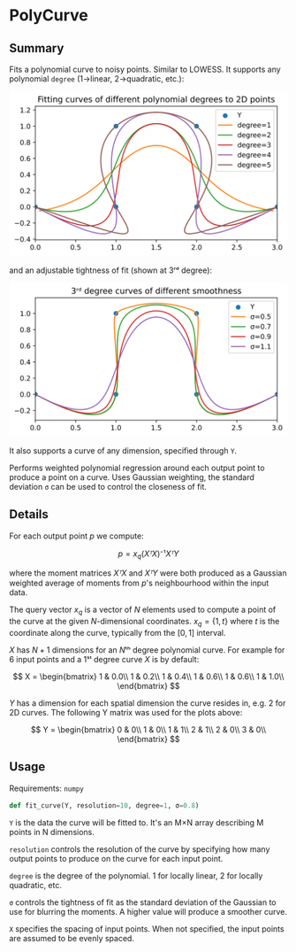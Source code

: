 # PolyCurve

## Summary

Fits a polynomial curve to noisy points. Similar to LOWESS. It supports any polynomial `degree` (1→linear, 2→quadratic, etc.):

![Polynomial degrees 1-5](degrees.svg)

and an adjustable tightness of fit (shown at 3ʳᵈ degree):

![3ʳᵈ degree curve with differing closeness](fit.svg)

It also supports a curve of any dimension, specified through `Y`.

Performs weighted polynomial regression around each output point to produce a point on a curve. Uses Gaussian weighting, the standard deviation `σ` can be used to control the closeness of fit.

## Details

For each output point $p$ we compute:

$$ p = x_q(XᵀX)⁻¹XᵀY $$

where the moment matrices $XᵀX$ and $XᵀY$ were both produced as a Gaussian weighted average of moments from $p$'s neighbourhood within the input data.

The query vector $x_q$ is a vector of $N$ elements used to compute a point of the curve at the given $N$-dimensional coordinates. $x_q=\{1,t\}$ where $t$ is the coordinate along the curve, typically from the $[0,1]$ interval.

$X$ has $N+1$ dimensions for an $N$ᵗʰ degree polynomial curve. For example for 6 input points and a 1ˢᵗ degree curve $X$ is by default:

$$
X = \begin{bmatrix}
1 & 0.0\\
1 & 0.2\\
1 & 0.4\\
1 & 0.6\\
1 & 0.6\\
1 & 1.0\\
\end{bmatrix}
$$

$Y$ has a dimension for each spatial dimension the curve resides in, e.g. 2 for 2D curves. The following Y matrix was used for the plots above:

$$
Y = \begin{bmatrix}
0 & 0\\
1 & 0\\
1 & 1\\
2 & 1\\
2 & 0\\
3 & 0\\
\end{bmatrix}
$$

## Usage

Requirements: `numpy`

```python
def fit_curve(Y, resolution=10, degree=1, σ=0.8)
```

`Y` is the data the curve will be fitted to. It's an M×N array describing M points in N dimensions.

`resolution` controls the resolution of the curve by specifying how many output points to produce on the curve for each input point.

`degree` is the degree of the polynomial. 1 for locally linear, 2 for locally quadratic, etc.

`σ` controls the tightness of fit as the standard deviation of the Gaussian to use for blurring the moments. A higher value will produce a smoother curve.

`X` specifies the spacing of input points. When not specified, the input points are assumed to be evenly spaced.
